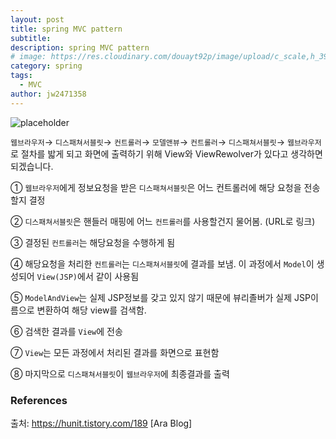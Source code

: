 ```yaml
---
layout: post
title: spring MVC pattern
subtitle: 
description: spring MVC pattern
# image: https://res.cloudinary.com/douayt92p/image/upload/c_scale,h_399,q_auto,w_760/v1591001871/dev/google_analytics_u6y98p.jpg
category: spring
tags:
  - MVC
author: jw2471358
---
```


![placeholder](https://img1.daumcdn.net/thumb/R1280x0/?scode=mtistory2&fname=http%3A%2F%2Fcfile9.uf.tistory.com%2Fimage%2F2247684E565C0219136F9D "spring MVC 흐름")

`웹브라우저`→ `디스패쳐서블릿`→ `컨트롤러`→ `모델앤뷰`→ `컨트롤러`→ `디스패쳐서블릿`→ `웹브라우저`로 절차를 밟게 되고 화면에 출력하기 위해 View와 ViewRewolver가 있다고 생각하면 되겠습니다.

①  `웹브라우저`에게 정보요청을 받은 `디스패쳐서블릿`은 어느 컨트롤러에 해당 요청을 전송할지 결정 

② `디스패쳐서블릿`은 핸들러 매핑에 어느 `컨트롤러`를 사용할건지 물어봄. (URL로 링크)

③ 결정된 `컨트롤러`는 해당요청을 수행하게 됨

④ 해당요청을 처리한 `컨트롤러`는 `디스패쳐서블릿`에 결과를 보냄. 이 과정에서 `Model`이 생성되어 `View(JSP)`에서 같이 사용됨 

⑤ `ModelAndView`는 실제 JSP정보를 갖고 있지 않기 때문에 뷰리졸버가 실제 JSP이름으로 변환하여 해당 view를 검색함.

⑥ 검색한 결과를 `View`에 전송

⑦ `View`는 모든 과정에서 처리된 결과를 화면으로 표현함

⑧ 마지막으로 `디스패쳐서블릿`이 `웹브라우저`에 최종결과를 출력

### References
출처: <https://hunit.tistory.com/189> [Ara Blog]

